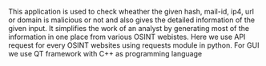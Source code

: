 This application is used to check wheather the given hash, mail-id, ip4, url or domain is malicious or not and also gives the detailed information of the given input.
It simplifies the work of an analyst by generating most of the information in one place from various OSINT webistes. 
Here we use API request for every OSINT websites using requests module in python.
For GUI we use QT framework with C++ as programming language 

